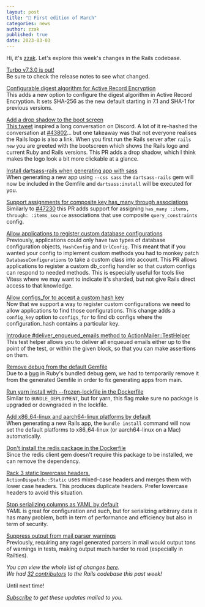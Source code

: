 ```yaml
---
layout: post
title: "🎎 First edition of March"
categories: news
author: zzak
published: true
date: 2023-03-03
---
```



Hi, it's [zzak](https://github.com/zzak). Let's explore this week's changes in the Rails codebase.

[Turbo v7.3.0 is out!](https://github.com/hotwired/turbo/releases/tag/v7.3.0)  
Be sure to check the release notes to see what changed.
  

[Configurable digest algorithm for Active Record Encryption](https://github.com/rails/rails/pull/44873)  
This adds a new option to configure the digest algorithm in Active Record Encryption. It sets SHA-256 as the new default starting in 7.1 and SHA-1 for previous versions.
  

[Add a drop shadow to the boot screen](https://github.com/rails/rails/pull/47550)  
[This tweet](https://twitter.com/bradgessler/status/1630655637096108032) inspired a long conversation on Discord. A lot of it re-hashed the conversation at [#43802](https://github.com/rails/rails/pull/43802)... but one takeaway was that not everyone realises the Rails logo is also a link.
When you first run the Rails server after `rails new` you are greeted with the bootscreen which shows the Rails logo and current Ruby and Rails versions. This PR adds a drop shadow, which I think makes the logo look a bit more clickable at a glance.
  

[Install dartsass-rails when generating app with sass](https://github.com/rails/rails/pull/47545)  
When generating a new app using `--css sass` the `dartsass-rails` gem will now be included in the Gemfile and `dartsass:install` will be executed for you.
  

[Support assignments for composite key has_many through associations](https://github.com/rails/rails/pull/47541)  
Similarly to [#47230](https://github.com/rails/rails/pull/47230) this PR adds support for assigning `has_many :items, through: :items_source` associations that use composite `query_constraints` config.
  

[Allow applications to register custom database configurations](https://github.com/rails/rails/pull/47522)  
Previously, applications could only have two types of database configuration objects, `HashConfig` and `UrlConfig`. This meant that if you wanted your config to implement custom methods you had to monkey patch `DatabaseConfigurations` to take a custom class into account.
This PR allows applications to register a custom db_config handler so that custom configs can respond to needed methods. This is especially useful for tools like Vitess where we may want to indicate it's sharded, but not give Rails direct access to that knowledge.
  

[Allow configs_for to accept a custom hash key](https://github.com/rails/rails/pull/47536)  
Now that we support a way to register custom configurations we need to allow applications to find those configurations. This change adds a `config_key` option to `configs_for` to find db configs where the configuration_hash contains a particular key.
  

[Introduce #deliver_enqueued_emails method to ActionMailer::TestHelper](https://github.com/rails/rails/pull/47520)  
This test helper allows you to deliver all enqueued emails either up to the point of the test, or within the given block, so that you can make assertions on them.
  

[Remove debug from the default Gemfile](https://github.com/rails/rails/pull/47515)  
Due to a [bug](https://bugs.ruby-lang.org/issues/19158) in Ruby's bundled debug gem, we had to temporarily remove it from the generated Gemfile in order to fix generating apps from main.
  

[Run yarn install with --frozen-lockfile in the Dockerfile](https://github.com/rails/rails/pull/47517)  
Similar to `BUNDLE_DEPLOYMENT`, but for yarn, this flag make sure no package is upgraded or downgraded in the lockfile.
  

[Add x86_64-linux and aarch64-linux platforms by default](https://github.com/rails/rails/pull/47492)  
When generating a new Rails app, the `bundle install` command will now set the default platforms to x86_64-linux (or aarch64-linux on a Mac) automatically.  
  

[Don't install the redis package in the Dockerfile](https://github.com/rails/rails/pull/47513)  
Since the redis client gem doesn't require this package to be installed, we can remove the dependency.
  

[Rack 3 static lowercase headers.](https://github.com/rails/rails/pull/47477)  
`ActionDispatch::Static` uses mixed-case headers and merges them with lower case headers. This produces duplicate headers. Prefer lowercase headers to avoid this situation.
  

[Stop serializing columns as YAML by default](https://github.com/rails/rails/pull/47422)  
YAML is great for configuration and such, but for serializing arbitrary data it has many problem, both in term of performance and efficiency but also in term of security.
  

[Suppress output from mail parser warnings](https://github.com/rails/rails/pull/47484)  
Previously, requiring any ragel generated parsers in mail would output tons of warnings in tests, making output much harder to read (especially in Railties).
  

_You can view the whole list of changes [here](https://github.com/rails/rails/compare/@%7B2023-02-24%7D...main@%7B2023-03-03%7D)._  
_We had [32 contributors](https://contributors.rubyonrails.org/contributors/in-time-window/20230224-20230303) to the Rails codebase this past week!_

Until next time!  

_[Subscribe](https://world.hey.com/this.week.in.rails) to get these updates mailed to you._
